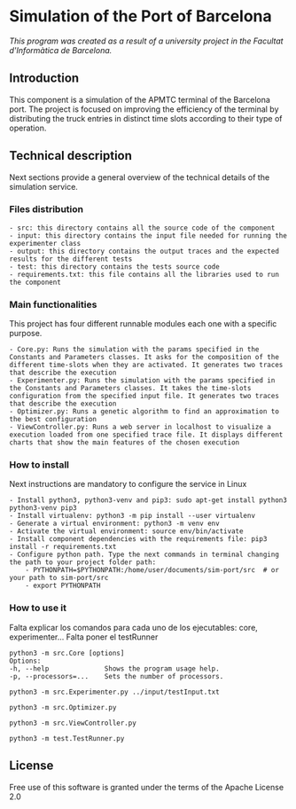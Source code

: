 # Simulation of the Port of Barcelona

_This program was created as a result of a university project in the Facultat d'Informàtica de Barcelona._

## Introduction

This component is a simulation of the APMTC terminal of the Barcelona port. The project is focused on improving the efficiency of the terminal by distributing the truck entries in distinct time slots according to their type of operation. 

## Technical description

Next sections provide a general overview of the technical details of the simulation service.

### Files distribution

    - src: this directory contains all the source code of the component
    - input: this directory contains the input file needed for running the experimenter class
    - output: this directory contains the output traces and the expected results for the different tests
    - test: this directory contains the tests source code
    - requirements.txt: this file contains all the libraries used to run the component

### Main functionalities

This project has four different runnable modules each one with a specific purpose.

    - Core.py: Runs the simulation with the params specified in the Constants and Parameters classes. It asks for the composition of the different time-slots when they are activated. It generates two traces that describe the execution
    - Experimenter.py: Runs the simulation with the params specified in the Constants and Parameters classes. It takes the time-slots configuration from the specified input file. It generates two traces that describe the execution
    - Optimizer.py: Runs a genetic algorithm to find an approximation to the best configuration
    - ViewController.py: Runs a web server in localhost to visualize a execution loaded from one specified trace file. It displays different charts that show the main features of the chosen execution

### How to install

Next instructions are mandatory to configure the service in Linux

    - Install python3, python3-venv and pip3: sudo apt-get install python3 python3-venv pip3
    - Install virtualenv: python3 -m pip install --user virtualenv
    - Generate a virtual environment: python3 -m venv env
    - Activate the virtual environment: source env/bin/activate
    - Install component dependencies with the requirements file: pip3 install -r requirements.txt
    - Configure python path. Type the next commands in terminal changing the path to your project folder path: 
        - PYTHONPATH=$PYTHONPATH:/home/user/documents/sim-port/src  # or your path to sim-port/src
        - export PYTHONPATH

### How to use it

Falta explicar los comandos para cada uno de los ejecutables: core, experimenter...
Falta poner el testRunner
    
    python3 -m src.Core [options]
    Options:
    -h, --help              Shows the program usage help.
    -p, --processors=...    Sets the number of processors.
    
    python3 -m src.Experimenter.py ../input/testInput.txt
    
    python3 -m src.Optimizer.py

    python3 -m src.ViewController.py

    python3 -m test.TestRunner.py
    
## License

Free use of this software is granted under the terms of the Apache License 2.0
